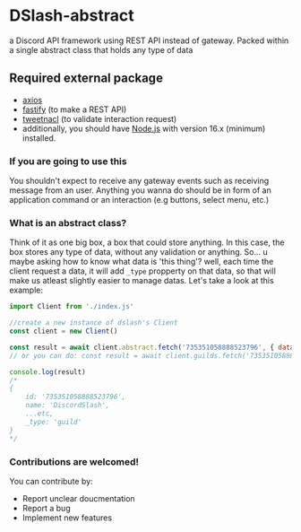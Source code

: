 # DSlash-abstract
a Discord API framework using REST API instead of gateway. Packed within a single abstract class that holds any type of data 

## Required external package
- [axios](https://www.npmjs.com/package/axios)
- [fastify](https://www.npmjs.com/package/fastify) (to make a REST API)
- [tweetnacl](https://www.npmjs.com/package/tweetnacl) (to validate interaction request)
- additionally, you should have [Node.js](https://nodejs.org/en/) with version 16.x (minimum) installed.

### If you are going to use this
You shouldn't expect to receive any gateway events such as receiving message from an user. Anything you wanna do should be in form of an application command or an interaction (e.g buttons, select menu, etc.)

### What is an abstract class?
Think of it as one big box, a box that could store anything. In this case, the box stores any type of data, without any validation or anything. So... u maybe asking how to know what data is 'this thing'? well, each time the client request a data, it will add `_type` propperty on that data, so that will make us atleast slightly easier to manage datas. Let's take a look at this example:
```js
import Client from './index.js'

//create a new instance of dslash's Client
const client = new Client()

const result = await client.abstract.fetch('735351058888523796', { dataType: 'guild' })
// or you can do: const result = await client.guilds.fetch('735351058888523796')

console.log(result)
/*
{
    id: '735351058888523796',
    name: 'DiscordSlash',
    ...etc,
    _type: 'guild'
}
*/
```

### Contributions are welcomed!
You can contribute by:
- Report unclear doucmentation
- Report a bug
- Implement new features
